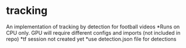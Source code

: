 # tracking
An implementation of tracking by detection for football videos
*Runs on CPU only. GPU will require different configs and imports (not included in repo)
*tf session not created yet
*use detection.json file for detections


